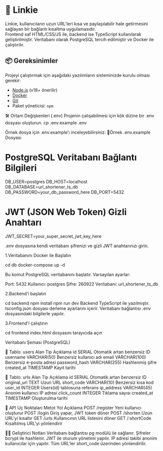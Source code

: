 
# 🐾 Linkie 
Linkie, kullanıcıların uzun URL'leri kısa ve paylaşılabilir hale getirmesini sağlayan bir bağlantı kısaltma uygulamasıdır.  
Frontend saf HTML/CSS/JS ile, backend ise TypeScript kullanılarak geliştirilmiştir. Veritabanı olarak PostgreSQL tercih edilmiştir ve Docker ile çalıştırılır.

## 📦 Gereksinimler

Projeyi çalıştırmak için aşağıdaki yazılımların sisteminizde kurulu olması gerekir:

- [Node.js](https://nodejs.org/) (v18+ önerilir)
- [Docker](https://www.docker.com/)
- [Git](https://git-scm.com/)
- Paket yöneticisi: `npm` 

🛠️ Ortam Değişkenleri (.env)
Projenin çalışabilmesi için kök dizine bir .env dosyası oluşturun. 
cp .env.example .env

Örnek dosya için .env.example'ı inceleyebilirsiniz:
📄Örnek .env.example Dosyası
# PostgreSQL Veritabanı Bağlantı Bilgileri
DB_USER=postgres
DB_HOST=localhost
DB_DATABASE=url_shortener_ts_db
DB_PASSWORD=your_db_password_here
DB_PORT=5432

# JWT (JSON Web Token) Gizli Anahtarı
JWT_SECRET=your_super_secret_jwt_key_here

.env dosyasına kendi veritabanı şifrenizi ve gizli JWT anahtarınızı girin.

 1.Veritabanını Docker ile Başlatın

cd db
docker-compose up -d

Bu komut PostgreSQL veritabanını başlatır. Varsayılan ayarlar:

Port: 5432
Kullanıcı: postgres
Şifre: 260922
Veritabanı: url_shortener_ts_db

2.Backend'i başlatın

cd backend
npm install
npm run dev
Backend TypeScript ile yazılmıştır. tsconfig.json dosyası derleme ayarlarını içerir. Veritabanı bağlantısı .env dosyasındaki bilgilerle yapılır.

3.Frontend'i çalıştırın

cd frontend
index.html dosyasını tarayıcıda açın


Veritabanı Şeması (PostgreSQL)

📁 Tablo: users
Alan	       Tip              Açıklama
id	           SERIAL	        Otomatik artan benzersiz ID
username	   VARCHAR(50)	    Benzersiz kullanıcı adı
email	       VARCHAR(100)	    Benzersiz e-posta adresi
password_hash  VARCHAR(255)	    Hashlenmiş şifre
created_at	   TIMESTAMP	    Kayıt tarihi


📁 Tablo: urls
Alan	       Tip	            Açıklama
id	           SERIAL           Otomatik artan benzersiz ID
original_url   TEXT	            Uzun URL
short_code	   VARCHAR(10)	    Benzersiz kısa kod
user_id	       INTEGER	        Users(id) tablosuna referans
ip_address	   VARCHAR(45)	    Anonim kullanıcı IP adresi
click_count	   INTEGER        	Tıklama sayısı
created_at	   TIMESTAMP	    Oluşturulma tarihi


🔐 API Uç Noktaları
Metot	       Yol	            Açıklama
POST	       /register	    Yeni kullanıcı oluşturur
POST	       /login	        Giriş yapar, JWT token döner
POST	       /shorten	        Uzun URL'yi kısaltır
GET	           /urls            Kullanıcının URL listesini döner
GET	           /:shortCode	    Kısaltılmış URL'yi yönlendirir   


👩‍💻 Geliştirici Notları
Veritabanı bağlantısı pg modülü ile sağlanır.
Şifreler bcrypt ile hashlenir.
JWT ile oturum yönetimi yapılır.
IP adresi takibi anonim kullanıcılar için yapılır.
Tüm URL'ler short_code üzerinden yönlendirilir.